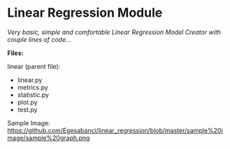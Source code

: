 # Linear Regression Module

*Very basic, simple and comfortable Linear Regression Model Creator with couple lines of code...*

**Files:**

linear (parent file):
- linear.py
- metrics.py
- statistic.py
- plot.py
- test.py

Sample Image:
https://github.com/Egesabanci/linear_regression/blob/master/sample%20image/sample%20graph.png
